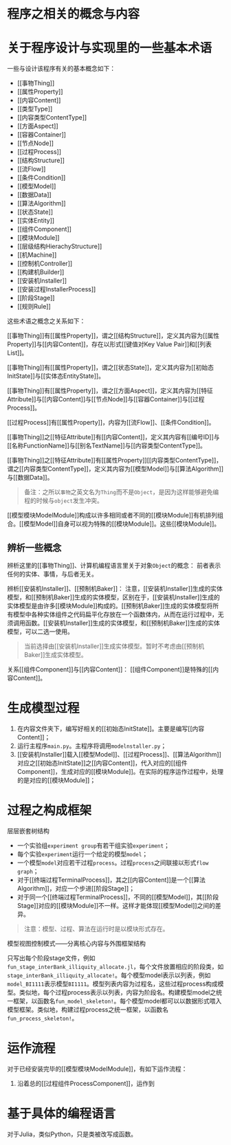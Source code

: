 # 程序之相关的概念与内容




# 关于程序设计与实现里的一些基本术语



一些与设计该程序有关的基本概念如下：
- [[事物Thing]]
- [[属性Property]]
- [[内容Content]]
- [[类型Type]]
- [[内容类型ContentType]]
- [[方面Aspect]]
- [[容器Container]]
- [[节点Node]]
- [[过程Process]]
- [[结构Structure]]
- [[流Flow]]
- [[条件Condition]]
- [[模型Model]]
- [[数据Data]]
- [[算法Algorithm]]
- [[状态State]]
- [[实体Entity]]
- [[组件Component]]
- [[模块Module]]
- [[层级结构HierachyStructure]]
- [[机Machine]]
- [[控制机Controller]]
- [[构建机Builder]]
- [[安装机Installer]]
- [[安装过程InstallerProcess]]
- [[阶段Stage]]
- [[规则Rule]]


这些术语之概念之关系如下：

[[事物Thing]]有[[属性Property]]，谓之[[结构Structure]]，定义其内容为[[属性Property]]与[[内容Content]]，存在以形式[[键值对Key Value Pair]]和[[列表List]]。

[[事物Thing]]有[[属性Property]]，谓之[[状态State]]，定义其内容为[[初始态InitState]]与[[实体态EntityState]]。

[[事物Thing]]有[[属性Property]]，谓之[[方面Aspect]]，定义其内容为[[特征Attribute]]与[[内容Content]]与[[节点Node]]与[[容器Container]]与[[过程Process]]。

[[过程Process]]有[[属性Property]]，内容为[[流Flow]]、[[条件Condition]]。

[[事物Thing]]之[[特征Attribute]]有[[内容Content]]，定义其内容有[[编号ID]]与[[名称FunctionName]]与[[别名TextName]]与[[内容类型ContentType]]。

[[事物Thing]]之[[特征Attribute]]有[[属性Property]][[内容类型ContentType]]，谓之[[内容类型ContentType]]，定义其内容为[[模型Model]]与[[算法Algorithm]]与[[数据Data]]。




> 备注：之所以`事物`之英文名为`Thing`而不是`Object`，是因为这样能够避免编程的时候与`object`发生冲突。



[[模型模块ModelModule]]构成以许多相同或者不同的[[模块Module]]有机排列组合。[[模型Model]]自身可以视为特殊的[[模块Module]]。这些[[模块Module]]。





## 辨析一些概念


辨析这里的[[事物Thing]]、计算机编程语言里关于对象`Object`的概念：
前者表示任何的实体、事情，与后者无关。

辨析[[安装机Installer]]、[[预制机Baker]]：
注意，[[安装机Installer]]生成的实体模型，和[[预制机Baker]]生成的实体模型，区别在于，[[安装机Installer]]生成的实体模型是由许多[[模块Module]]构成的。[[预制机Baker]]生成的实体模型将所有模型中各种实体组件之代码扁平化存放在一个函数体内，从而在运行过程中，无须调用函数。[[安装机Installer]]生成的实体模型，和[[预制机Baker]]生成的实体模型，可以二选一使用。

> 当前选择由[[安装机Installer]]生成实体模型。暂时不考虑由[[预制机Baker]]生成实体模型。


关系[[组件Component]]与[[内容Content]]：
[[组件Component]]是特殊的[[内容Content]]。



# 生成模型过程

1. 在内容文件夹下，编写好相关的[[初始态InitState]]。主要是编写[[内容Content]]；
2. 运行主程序`main.py`。主程序将调用`modelnstaller.py`；
3. [[安装机Installer]]载入[[模型Model]]、[[过程Process]]、[[算法Algorithm]]对应之[[初始态InitState]]之[[内容Content]]，代入对应的[[组件Component]]，生成对应的[[模块Module]]。在实际的程序运作过程中，处理的是对应的[[模块Module]]；



# 过程之构成框架

层层嵌套树结构
- 一个实验组`experiment group`有若干组实验`experiment`；
- 每个实验`experiment`运行一个给定的模型`model`；
- 一个模型`model`对应若干过程`process`。过程`process`之间联接以形式`flow graph`；
- 对于[[终端过程TerminalProcess]]，其之[[内容Content]]是一个[[算法Algorithm]]，对应一个步进[[阶段Stage]]；
- 对于同一个[[终端过程TerminalProcess]]，不同的[[模型Model]]，其[[阶段Stage]]对应的[[模块Module]]不一样。这样才能体现[[模型Model]]之间的差异。

> 注意：模型、过程、算法在运行时是以模块形式存在。

模型视图控制模式——分离核心内容与外围框架结构

只写出每个阶段stage文件，例如`fun_stage_interBank_illiquity_allocate.jl`，每个文件放置相应的阶段类，如`stage_interBank_illiquity_allocate!`。每个模型model表示以列表，例如`model_BI1111`表示模型`BI1111`。模型列表内容为过程名，这些过程process构成模型。类似地，每个过程process表示以列表，内容为阶段名。构建模型model之统一框架，以函数名`fun_model_skeleton!`。每个模型model都可以以数据形式喂入模型框架。类似地，构建过程process之统一框架，以函数名`fun_process_skeleton!`。


# 运作流程


对于已经安装完毕的[[模型模块ModelModule]]，有如下运作流程：
1. 沿着总的[[过程组件ProcessComponent]]，运作到



# 基于具体的编程语言

对于Julia，类似Python，只是类被改写成函数。

